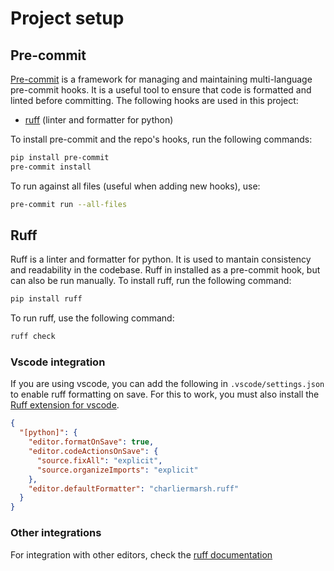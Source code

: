 # Project setup

## Pre-commit

[Pre-commit](https://pre-commit.com/) is a framework for managing and maintaining multi-language pre-commit hooks. It is a useful tool to ensure that code is formatted and linted before committing. The following hooks are used in this project:

- [ruff](https://github.com/astral-sh/ruff-pre-commit/tree/main) (linter and formatter for python)

To install pre-commit and the repo's hooks, run the following commands:

```bash
pip install pre-commit
pre-commit install
```

To run against all files (useful when adding new hooks), use:

```bash
pre-commit run --all-files
```

## Ruff

Ruff is a linter and formatter for python. It is used to mantain consistency and readability in the codebase. Ruff in installed as a pre-commit hook, but can also be run manually. To install ruff, run the following command:

```bash
pip install ruff
```

To run ruff, use the following command:

```bash
ruff check
```

### Vscode integration

If you are using vscode, you can add the following in `.vscode/settings.json` to enable ruff formatting on save. For this to work, you must also install the [Ruff extension for vscode](https://marketplace.visualstudio.com/items?itemName=charliermarsh.ruff).

```json
{
  "[python]": {
    "editor.formatOnSave": true,
    "editor.codeActionsOnSave": {
      "source.fixAll": "explicit",
      "source.organizeImports": "explicit"
    },
    "editor.defaultFormatter": "charliermarsh.ruff"
  }
}
```

### Other integrations

For integration with other editors, check the [ruff documentation](https://docs.astral.sh/ruff/editors/setup/)
